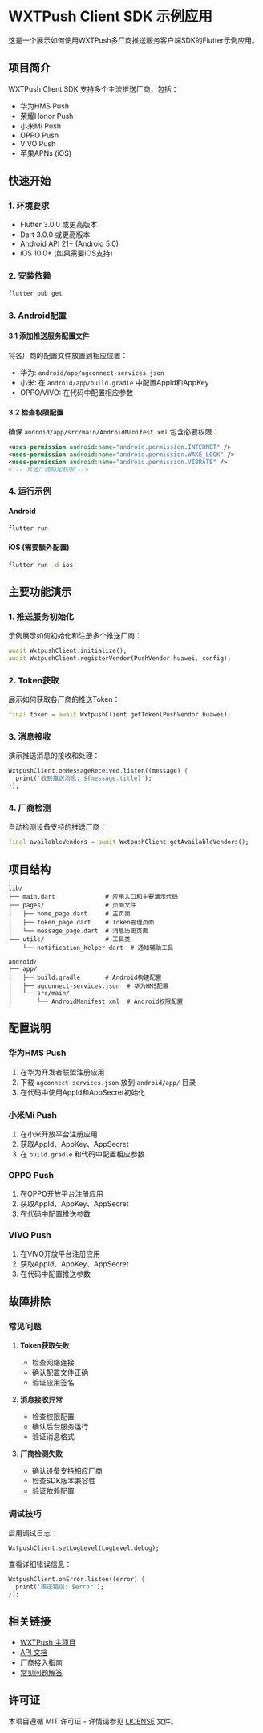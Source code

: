 # WXTPush Client SDK 示例应用

这是一个展示如何使用WXTPush多厂商推送服务客户端SDK的Flutter示例应用。

## 项目简介

WXTPush Client SDK 支持多个主流推送厂商，包括：
- 华为HMS Push
- 荣耀Honor Push  
- 小米Mi Push
- OPPO Push
- VIVO Push
- 苹果APNs (iOS)

## 快速开始

### 1. 环境要求
- Flutter 3.0.0 或更高版本
- Dart 3.0.0 或更高版本
- Android API 21+ (Android 5.0)
- iOS 10.0+ (如果需要iOS支持)

### 2. 安装依赖
```bash
flutter pub get
```

### 3. Android配置

#### 3.1 添加推送服务配置文件
将各厂商的配置文件放置到相应位置：
- 华为: `android/app/agconnect-services.json`
- 小米: 在 `android/app/build.gradle` 中配置AppId和AppKey
- OPPO/VIVO: 在代码中配置相应参数

#### 3.2 检查权限配置
确保 `android/app/src/main/AndroidManifest.xml` 包含必要权限：
```xml
<uses-permission android:name="android.permission.INTERNET" />
<uses-permission android:name="android.permission.WAKE_LOCK" />
<uses-permission android:name="android.permission.VIBRATE" />
<!-- 其他厂商特定权限 -->
```

### 4. 运行示例

#### Android
```bash
flutter run
```

#### iOS (需要额外配置)
```bash
flutter run -d ios
```

## 主要功能演示

### 1. 推送服务初始化
示例展示如何初始化和注册多个推送厂商：
```dart
await WxtpushClient.initialize();
await WxtpushClient.registerVendor(PushVendor.huawei, config);
```

### 2. Token获取
展示如何获取各厂商的推送Token：
```dart
final token = await WxtpushClient.getToken(PushVendor.huawei);
```

### 3. 消息接收
演示推送消息的接收和处理：
```dart
WxtpushClient.onMessageReceived.listen((message) {
  print('收到推送消息: ${message.title}');
});
```

### 4. 厂商检测
自动检测设备支持的推送厂商：
```dart
final availableVendors = await WxtpushClient.getAvailableVendors();
```

## 项目结构

```
lib/
├── main.dart              # 应用入口和主要演示代码
├── pages/                 # 页面文件
│   ├── home_page.dart     # 主页面
│   ├── token_page.dart    # Token管理页面
│   └── message_page.dart  # 消息历史页面
└── utils/                 # 工具类
    └── notification_helper.dart  # 通知辅助工具

android/
├── app/
│   ├── build.gradle       # Android构建配置
│   ├── agconnect-services.json  # 华为HMS配置
│   └── src/main/
│       └── AndroidManifest.xml  # Android权限配置
```

## 配置说明

### 华为HMS Push
1. 在华为开发者联盟注册应用
2. 下载 `agconnect-services.json` 放到 `android/app/` 目录
3. 在代码中使用AppId和AppSecret初始化

### 小米Mi Push
1. 在小米开放平台注册应用
2. 获取AppId、AppKey、AppSecret
3. 在 `build.gradle` 和代码中配置相应参数

### OPPO Push
1. 在OPPO开放平台注册应用
2. 获取AppId、AppKey、AppSecret
3. 在代码中配置推送参数

### VIVO Push
1. 在VIVO开放平台注册应用  
2. 获取AppId、AppKey、AppSecret
3. 在代码中配置推送参数

## 故障排除

### 常见问题

1. **Token获取失败**
   - 检查网络连接
   - 确认配置文件正确
   - 验证应用签名

2. **消息接收异常**
   - 检查权限配置
   - 确认后台服务运行
   - 验证消息格式

3. **厂商检测失败**
   - 确认设备支持相应厂商
   - 检查SDK版本兼容性
   - 验证依赖配置

### 调试技巧

启用调试日志：
```dart
WxtpushClient.setLogLevel(LogLevel.debug);
```

查看详细错误信息：
```dart
WxtpushClient.onError.listen((error) {
  print('推送错误: $error');
});
```

## 相关链接

- [WXTPush 主项目](../../README.md)
- [API 文档](../../doc/api.md)
- [厂商接入指南](../../doc/vendor_guide.md)
- [常见问题解答](../../doc/faq.md)

## 许可证

本项目遵循 MIT 许可证 - 详情请参见 [LICENSE](../../LICENSE) 文件。
